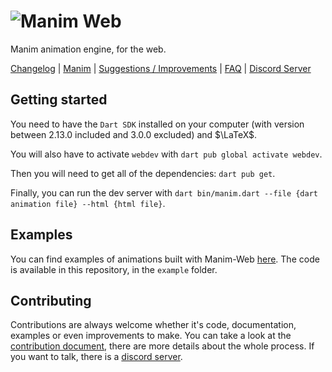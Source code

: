 # ![Manim Web](doc/logo/logo.png)

Manim animation engine, for the web.

[Changelog](CHANGELOG.md) | [Manim](https://github.com/3b1b/manim) | [Suggestions / Improvements](IMPROVEMENTS.md) | [FAQ](FAQ.md) | [Discord Server](https://discord.gg/2vRqjpk247)

## Getting started

You need to have the `Dart SDK` installed on your computer (with version between 2.13.0 included and 3.0.0 excluded) and $\LaTeX$.

You will also have to activate `webdev` with `dart pub global activate webdev`.

Then you will need to get all of the dependencies: `dart pub get`.

Finally, you can run the dev server with `dart bin/manim.dart --file {dart animation file} --html {html file}`.

## Examples

You can find examples of animations built with Manim-Web [here](https://manim-web.github.io/manim-web/).
The code is available in this repository, in the `example` folder.

## Contributing

Contributions are always welcome whether it's code, documentation, examples or even improvements to make.
You can take a look at the [contribution document](CONTRIBUTING.md), there are more details about the whole process. If you want to talk, there is a [discord server](https://discord.gg/2vRqjpk247).
